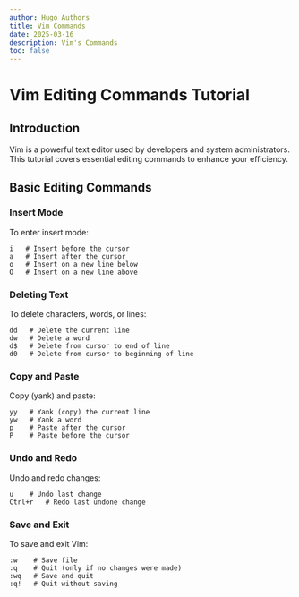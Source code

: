 ```yaml
---
author: Hugo Authors
title: Vim Commands
date: 2025-03-16
description: Vim's Commands
toc: false
---
```



# Vim Editing Commands Tutorial

## Introduction
Vim is a powerful text editor used by developers and system administrators. This tutorial covers essential editing commands to enhance your efficiency.

## Basic Editing Commands

### Insert Mode
To enter insert mode:

```vim
i   # Insert before the cursor
a   # Insert after the cursor
o   # Insert on a new line below
O   # Insert on a new line above
```

### Deleting Text
To delete characters, words, or lines:

```vim
dd   # Delete the current line
dw   # Delete a word
d$   # Delete from cursor to end of line
d0   # Delete from cursor to beginning of line
```

### Copy and Paste
Copy (yank) and paste:

```vim
yy   # Yank (copy) the current line
yw   # Yank a word
p    # Paste after the cursor
P    # Paste before the cursor
```

### Undo and Redo
Undo and redo changes:

```vim
u    # Undo last change
Ctrl+r   # Redo last undone change
```

### Save and Exit
To save and exit Vim:

```vim
:w    # Save file
:q    # Quit (only if no changes were made)
:wq   # Save and quit
:q!   # Quit without saving
```
